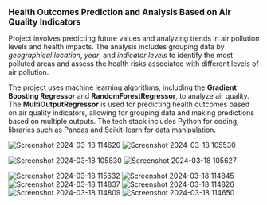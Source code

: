 <big>**Health Outcomes Prediction and Analysis Based on Air Quality Indicators**</big>

Project involves predicting future values and analyzing trends in air pollution levels and health impacts.
The analysis includes grouping data by *geographical location*, *year*, and *indicator levels* to identify the most polluted areas and assess the health risks associated with different levels of air pollution.

The project uses machine learning algorithms, including the **Gradient Boosting Regressor** and **RandomForestRegressor**, to analyze air quality. 
The **MultiOutputRegressor** is used for predicting health outcomes based on air quality indicators, allowing for grouping data and making predictions based on multiple outputs.
The tech stack includes Python for coding, libraries such as Pandas and Scikit-learn for data manipulation.


![Screenshot 2024-03-18 114620](https://github.com/v-j-jpg/Air-Quality-Analysis/assets/58274307/d7292bb8-a69f-44ee-8e1d-c79488d034ca)
![Screenshot 2024-03-18 105530](https://github.com/v-j-jpg/Air-Quality-Analysis/assets/58274307/3e789e13-74c3-4bbe-ac1e-bff109b31e78)

![Screenshot 2024-03-18 105830](https://github.com/v-j-jpg/Air-Quality-Analysis/assets/58274307/9592c37f-a055-423e-8fc2-cdb32b95999d)
![Screenshot 2024-03-18 105627](https://github.com/v-j-jpg/Air-Quality-Analysis/assets/58274307/423fc89b-5c35-45b4-afb8-6075ba1136b8)

![Screenshot 2024-03-18 115632](https://github.com/v-j-jpg/Air-Quality-Analysis/assets/58274307/61b5cf8d-8383-426e-86f8-b742ecb2def7)
![Screenshot 2024-03-18 114845](https://github.com/v-j-jpg/Air-Quality-Analysis/assets/58274307/482f97a9-d15f-45cc-b8a5-ce6d6b86d365)
![Screenshot 2024-03-18 114837](https://github.com/v-j-jpg/Air-Quality-Analysis/assets/58274307/1b2dec05-5b56-4b49-9514-11524fb5ffa0)
![Screenshot 2024-03-18 114826](https://github.com/v-j-jpg/Air-Quality-Analysis/assets/58274307/f5469b93-18f8-424a-87cb-835faea3f128)
![Screenshot 2024-03-18 114809](https://github.com/v-j-jpg/Air-Quality-Analysis/assets/58274307/bfb68aa3-afd8-43d5-8f05-a968abe7aefb)
![Screenshot 2024-03-18 114650](https://github.com/v-j-jpg/Air-Quality-Analysis/assets/58274307/6cd552b0-7e96-479f-80a6-39d1cb8186be)
